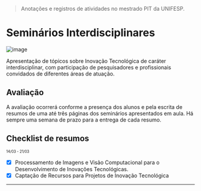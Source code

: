 > Anotações e registros de atividades no mestrado PIT da UNIFESP.
# Seminários Interdisciplinares

![image](https://github.com/AndreCoutinhom/seminarios_interdisciplinares/assets/91290799/a1d98138-520b-4910-a8b4-c597fb660728)

Apresentação de tópicos sobre Inovação Tecnológica de caráter interdisciplinar, com participação de pesquisadores e profissionais convidados de diferentes áreas de atuação.

## Avaliação

A avaliação ocorrerá conforme a presença dos alunos e pela escrita de resumos de uma até três páginas dos seminários apresentados em aula.
Há sempre uma semana de prazo para a entrega de cada resumo.

## Checklist de resumos

<sub><sup>14/03 - 21/03</sup></sub>
- [x] Processamento de Imagens e Visão Computacional para o Desenvolvimento de Inovações Tecnológicas.
- [x] Captação de Recursos para Projetos de Inovação Tecnológica

---
